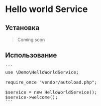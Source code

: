 # Hello world Service

## Установка

> Coming soon

## Использование

<pre>
```
use \Demo\HelloWorldService;

require_once "vendor/autoload.php";

$service = new HelloWorldService();
$service->welcome();
```
</pre>